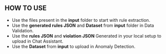 ## HOW TO USE

- Use the files present in the **input** folder to start with rule extraction.
- Use the **generated rules JSON** and **Dataset** from **input** folder in Data Validation.
- Use the **rules JSON** and **violation JSON** Generated in your local setup to upload in Chat Assistant.
- Use the **Dataset** from **input** to upload in Anomaly Detection.
